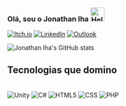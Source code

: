 ### Olá, sou o Jonathan Iha <img src="https://fonts.gstatic.com/s/e/notoemoji/latest/1f44b/512.webp" alt="Hello"  width="32" />
[![Itch.io](https://img.shields.io/badge/Itch.io-FA5C5C?style=for-the-badge&logo=itchdotio&logoColor=white)](https://jonat-iha.itch.io/)
[![LinkedIn](https://img.shields.io/badge/LinkedIn-0077B5?style=for-the-badge&logo=linkedin&logoColor=white)](https://www.linkedin.com/in/jonathaniha/)
[![Outlook](https://img.shields.io/badge/Microsoft_Outlook-0078D4?style=for-the-badge&logo=microsoft-outlook&logoColor=white)](JonathanXIha@outlook.com)

![Jonathan Iha's GitHub stats](https://github-readme-stats.vercel.app/api?username=JapaTech&show_icons=true&theme=dracula)

## Tecnologias que domino
<div style="display: inline_block">
<br>
  <img align="center" alt="Unity" src="https://img.shields.io/badge/Unity-100000?style=for-the-badge&logo=unity&logoColor=white"></img>
  <img align="center" alt="C#" src="https://img.shields.io/badge/C%23-239120?style=for-the-badge&logo=c-sharp&logoColor=white"></img>
  <img align="center" alt="HTML5" src="https://img.shields.io/badge/HTML5-E34F26?style=for-the-badge&logo=html5&logoColor=white"></img>
  <img align="center" alt="CSS" src="https://img.shields.io/badge/CSS3-1572B6?style=for-the-badge&logo=css3&logoColor=white"></img>
  <img align="center" alt="PHP" src="https://img.shields.io/badge/PHP-777BB4?style=for-the-badge&logo=php&logoColor=white"></img> 
</div>

<!--
**JapaTech/JapaTech** is a ✨ _special_ ✨ repository because its `README.md` (this file) appears on your GitHub profile.

Here are some ideas to get you started:

- 🔭 I’m currently working on ...
- 🌱 I’m currently learning ...
- 👯 I’m looking to collaborate on ...
- 🤔 I’m looking for help with ...
- 💬 Ask me about ...
- 📫 How to reach me: ...
- 😄 Pronouns: ...
- ⚡ Fun fact: ...
-->
